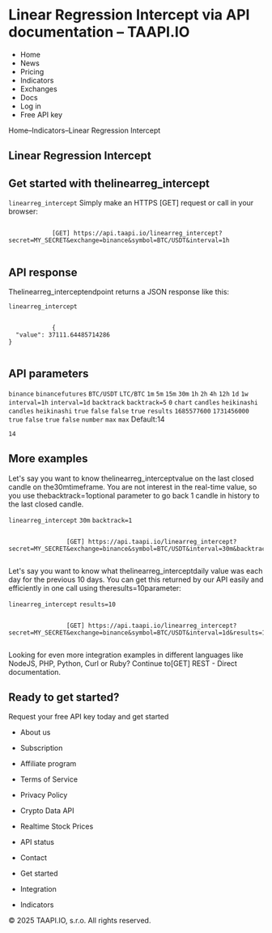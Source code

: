 # Linear Regression Intercept via API documentation – TAAPI.IO

- Home
- News
- Pricing
- Indicators
- Exchanges
- Docs
- Log in
- Free API key

Home–Indicators–Linear Regression Intercept


## Linear Regression Intercept

## Get started with thelinearreg_intercept
`linearreg_intercept` Simply make an HTTPS [GET] request or call in your browser:


```

			[GET] https://api.taapi.io/linearreg_intercept?secret=MY_SECRET&exchange=binance&symbol=BTC/USDT&interval=1h
		
```

## API response
Thelinearreg_interceptendpoint returns a JSON response like this:

`linearreg_intercept` 
```

			{
  "value": 37111.64485714286
}
		
```

## API parameters
`binance` `binancefutures` `BTC/USDT` `LTC/BTC` `1m` `5m` `15m` `30m` `1h` `2h` `4h` `12h` `1d` `1w` `interval=1h` `interval=1d` `backtrack` `backtrack=5` `0` `chart` `candles` `heikinashi` `candles` `heikinashi` `true` `false` `false` `true` `results` `1685577600` `1731456000` `true` `false` `true` `false` `number` `max` `max` Default:14

`14` 
## More examples
Let's say you want to know thelinearreg_interceptvalue on the last closed candle on the30mtimeframe. You are not interest in the real-time value, so you use thebacktrack=1optional parameter to go back 1 candle in history to the last closed candle.

`linearreg_intercept` `30m` `backtrack=1` 
```

				[GET] https://api.taapi.io/linearreg_intercept?secret=MY_SECRET&exchange=binance&symbol=BTC/USDT&interval=30m&backtrack=1
			
```
Let's say you want to know what thelinearreg_interceptdaily value was each day for the previous 10 days. You can get this returned by our API easily and efficiently in one call using theresults=10parameter:

`linearreg_intercept` `results=10` 
```

				[GET] https://api.taapi.io/linearreg_intercept?secret=MY_SECRET&exchange=binance&symbol=BTC/USDT&interval=1d&results=10
			
```
Looking for even more integration examples in different languages like NodeJS, PHP, Python, Curl or Ruby? Continue to[GET] REST - Direct documentation.


## Ready to get started?
Request your free API key today and get started

- About us
- Subscription
- Affiliate program
- Terms of Service
- Privacy Policy
- Crypto Data API
- Realtime Stock Prices
- API status
- Contact

- Get started
- Integration
- Indicators

© 2025 TAAPI.IO, s.r.o. All rights reserved.

